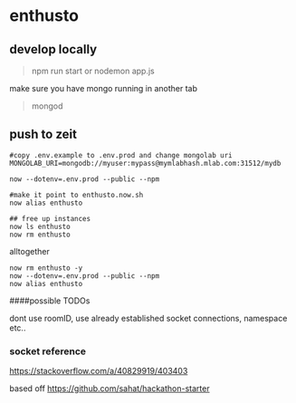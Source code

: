 # enthusto


## develop locally

> npm run start
or
> nodemon app.js

make sure you have mongo running in another tab
> mongod

## push to zeit


```
#copy .env.example to .env.prod and change mongolab uri
MONGOLAB_URI=mongodb://myuser:mypass@mymlabhash.mlab.com:31512/mydb
```


```
now --dotenv=.env.prod --public --npm

#make it point to enthusto.now.sh
now alias enthusto  

## free up instances
now ls enthusto
now rm enthusto
```

alltogether
```
now rm enthusto -y
now --dotenv=.env.prod --public --npm
now alias enthusto  
```

####possible TODOs

dont use roomID, use already established socket connections, namespace etc..

### socket reference
https://stackoverflow.com/a/40829919/403403

based off https://github.com/sahat/hackathon-starter